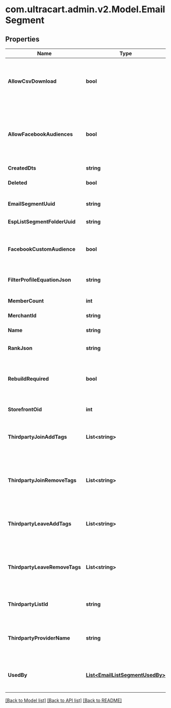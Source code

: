 
# com.ultracart.admin.v2.Model.EmailSegment

## Properties

Name | Type | Description | Notes
------------ | ------------- | ------------- | -------------
**AllowCsvDownload** | **bool** | True if the current user has the rights to download this segment. | [optional] 
**AllowFacebookAudiences** | **bool** | True if this StoreFront has the Facebook Analytics app connected and supports them | [optional] 
**CreatedDts** | **string** | Created date | [optional] 
**Deleted** | **bool** | True if this campaign was deleted | [optional] 
**EmailSegmentUuid** | **string** | Email segment UUID | [optional] 
**EspListSegmentFolderUuid** | **string** | List/Segment folder UUID | [optional] 
**FacebookCustomAudience** | **bool** | True if you want to sync to a facebook custom audience | [optional] 
**FilterProfileEquationJson** | **string** | File profile equation json | [optional] 
**MemberCount** | **int** | Count of members in this segment | [optional] 
**MerchantId** | **string** | Merchant ID | [optional] 
**Name** | **string** | Name of email segment | [optional] 
**RankJson** | **string** | Rank settings json | [optional] 
**RebuildRequired** | **bool** | True if a rebuild is required because some part of the segment has changed | [optional] 
**StorefrontOid** | **int** | Storefront oid | [optional] 
**ThirdpartyJoinAddTags** | **List&lt;string&gt;** | Third party provider tags to add when a customer joins the segment. | [optional] 
**ThirdpartyJoinRemoveTags** | **List&lt;string&gt;** | Third party provider tags to remove when a customer joins the segment. | [optional] 
**ThirdpartyLeaveAddTags** | **List&lt;string&gt;** | Third party provider tags to add when a customer leaves the segment. | [optional] 
**ThirdpartyLeaveRemoveTags** | **List&lt;string&gt;** | Third party provider tags to remove when a customer leaves the segment. | [optional] 
**ThirdpartyListId** | **string** | List id of third party provider to sync with. | [optional] 
**ThirdpartyProviderName** | **string** | Name of third party provider to sync segment to a list with. | [optional] 
**UsedBy** | [**List&lt;EmailListSegmentUsedBy&gt;**](EmailListSegmentUsedBy.md) | Details on the flows or campaigns that use this list. | [optional] 

[[Back to Model list]](../README.md#documentation-for-models)
[[Back to API list]](../README.md#documentation-for-api-endpoints)
[[Back to README]](../README.md)

